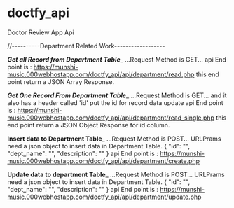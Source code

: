 # doctfy_api
Doctor Review App Api

//----------Department Related Work------------------
 
_________Get all Record from Department Table__________
...Request Method is GET...
api End point is : https://munshi-music.000webhostapp.com/doctfy_api/api/department/read.php
this end point return a JSON Array Response.

_________Get One Record From Department Table__________
...Request Method is GET... and it also has a header called 'id' put the id for record data update
api End point is : https://munshi-music.000webhostapp.com/doctfy_api/api/department/read_single.php
this end point return a JSON Object Response for id column.

__________Insert data to Department Table___________
...Request Method is POST...
URLPrams need a json object to insert data in Department Table.
{
    "id": "",
    "dept_name": "",
    "description": ""
}
api End point is : https://munshi-music.000webhostapp.com/doctfy_api/api/department/create.php

__________Update data to department Table___________
...Request Method is POST...
URLPrams need a json object to insert data in Department Table.
{
    "id": "",
    "dept_name": "",
    "description": ""
}
api End point is : https://munshi-music.000webhostapp.com/doctfy_api/api/department/update.php